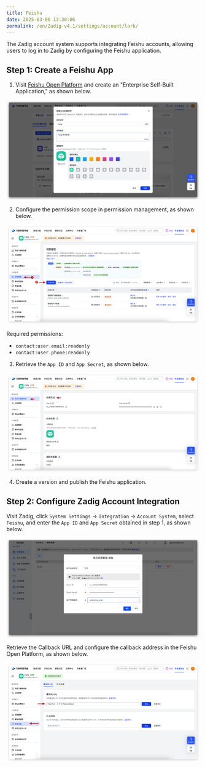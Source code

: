 ```yaml
---
title: Feishu
date: 2025-03-06 13:30:06
permalink: /en/Zadig v4.1/settings/account/lark/
---
```


The Zadig account system supports integrating Feishu accounts, allowing users to log in to Zadig by configuring the Feishu application.

## Step 1: Create a Feishu App

1. Visit [Feishu Open Platform](https://open.feishu.cn/) and create an "Enterprise Self-Built Application," as shown below.

![lark](../../../../_images/lark_account_1.png)

2. Configure the permission scope in permission management, as shown below.

![lark](../../../../_images/lark_account_2.png)

Required permissions:

- `contact:user.email:readonly`
- `contact:user.phone:readonly`

3. Retrieve the `App ID` and `App Secret`, as shown below.

![lark](../../../../_images/lark_account_3.png)

4. Create a version and publish the Feishu application.


## Step 2: Configure Zadig Account Integration

Visit Zadig, click `System Settings` -> `Integration` -> `Account System`, select `Feishu`, and enter the `App ID` and `App Secret` obtained in step 1, as shown below.

![lark](../../../../_images/lark_account_4.png)

Retrieve the Callback URL and configure the callback address in the Feishu Open Platform, as shown below.

![lark](../../../../_images/lark_account_5.png)